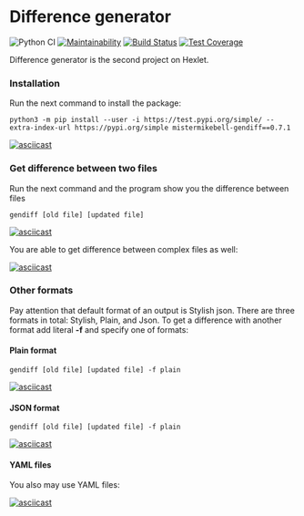# Difference generator

![Python CI](https://github.com/mistermikebell/python-project-lvl2/workflows/Python%20CI/badge.svg) [![Maintainability](https://api.codeclimate.com/v1/badges/763d93e1f69357e50e8a/maintainability)](https://codeclimate.com/github/mistermikebell/python-project-lvl2/maintainability) [![Build Status](https://travis-ci.com/mistermikebell/python-project-lvl2.svg?branch=task6)](https://travis-ci.com/mistermikebell/python-project-lvl2) [![Test Coverage](https://api.codeclimate.com/v1/badges/763d93e1f69357e50e8a/test_coverage)](https://codeclimate.com/github/mistermikebell/python-project-lvl2/test_coverage)

Difference generator is the second project on Hexlet.

### Installation
Run the next command to install the package:
```
python3 -m pip install --user -i https://test.pypi.org/simple/ --extra-index-url https://pypi.org/simple mistermikebell-gendiff==0.7.1

```
[![asciicast](https://asciinema.org/a/kc9yVJ1AcLFxQv4Qhx2fgRCTe.svg)](https://asciinema.org/a/kc9yVJ1AcLFxQv4Qhx2fgRCTe)

### Get difference between two files
Run the next command and the program show you the difference between files
```
gendiff [old file] [updated file]

```

[![asciicast](https://asciinema.org/a/rR03zpN9CUt0lxdEO8JVszsmC.svg)](https://asciinema.org/a/rR03zpN9CUt0lxdEO8JVszsmC)



You are able to get difference between complex files as well:

[![asciicast](https://asciinema.org/a/U3pG1xcc1GdsdyrpA7KcWH3EG.svg)](https://asciinema.org/a/U3pG1xcc1GdsdyrpA7KcWH3EG)

### Other formats
Pay attention that default format of an output is Stylish json. There are three formats in total: Stylish, Plain, and Json.
To get a difference with another format add literal <b>-f</b> and specify one of formats:

#### Plain format
```
gendiff [old file] [updated file] -f plain

```
[![asciicast](https://asciinema.org/a/7oU0bA0JjPzxnVFEZ5Iy07CzL.svg)](https://asciinema.org/a/7oU0bA0JjPzxnVFEZ5Iy07CzL)

#### JSON format
```
gendiff [old file] [updated file] -f plain

```
[![asciicast](https://asciinema.org/a/sJwRvFDbOAwk1s86lrICI1PJG.svg)](https://asciinema.org/a/sJwRvFDbOAwk1s86lrICI1PJG)

#### YAML files
You also may use YAML files:

[![asciicast](https://asciinema.org/a/IMWSe0I9uI0T60SwfjaREARV5.svg)](https://asciinema.org/a/IMWSe0I9uI0T60SwfjaREARV5)
